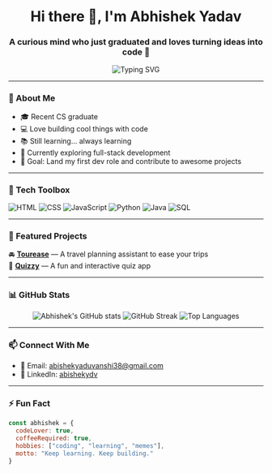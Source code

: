 <h1 align="center">Hi there 👋, I'm Abhishek Yadav</h1>
<h3 align="center">A curious mind who just graduated and loves turning ideas into code 🚀</h3>

<p align="center">
  <img src="https://readme-typing-svg.demolab.com?font=Fira+Code&duration=2000&pause=1000&color=F75C7E&center=true&vCenter=true&width=435&lines=Self-taught+developer+on+a+mission!;HTML+%2B+CSS+%2B+JavaScript+%3D+Fun;Exploring+Python%2C+Java+and+SQL+too!;Learning+daily+%F0%9F%93%9A" alt="Typing SVG" />
</p>

---

### 🚀 About Me
- 🎓 Recent CS graduate  
- 💻 Love building cool things with code  
- 📚 Still learning... always learning  
- 🌱 Currently exploring full-stack development  
- 🎯 Goal: Land my first dev role and contribute to awesome projects  

---

### 🧰 Tech Toolbox

![HTML](https://img.shields.io/badge/-HTML5-E34F26?logo=html5&logoColor=fff&style=flat-square)
![CSS](https://img.shields.io/badge/-CSS3-1572B6?logo=css3&logoColor=fff&style=flat-square)
![JavaScript](https://img.shields.io/badge/-JavaScript-F7DF1E?logo=javascript&logoColor=000&style=flat-square)
![Python](https://img.shields.io/badge/-Python-3776AB?logo=python&logoColor=fff&style=flat-square)
![Java](https://img.shields.io/badge/-Java-007396?logo=java&logoColor=fff&style=flat-square)
![SQL](https://img.shields.io/badge/-SQL-4479A1?logo=postgresql&logoColor=fff&style=flat-square)
<br>

---

### 📌 Featured Projects

🚘 [**Tourease**](https://github.com/theabishek/tourease) — A travel planning assistant to ease your trips  
🧠 [**Quizzy**](https://github.com/theabishek/quizzy) — A fun and interactive quiz app  

---

### 📊 GitHub Stats

<p align="center">
  <img src="https://github-readme-stats.vercel.app/api?username=theabishek&show_icons=true&theme=radical" alt="Abhishek's GitHub stats" />
  <img src="https://github-readme-streak-stats.herokuapp.com/?user=theabishek&theme=radical" alt="GitHub Streak" />
  <img src="https://github-readme-stats.vercel.app/api/top-langs/?username=theabishek&layout=compact&theme=radical" alt="Top Languages" />
</p>

---

### 📫 Connect With Me

- 📧 Email: abishekyaduvanshi38@gmail.com  
- 💼 LinkedIn: [abishekydv](https://www.linkedin.com/in/abishekydv)

---

### ⚡ Fun Fact

```javascript
const abhishek = {
  codeLover: true,
  coffeeRequired: true,
  hobbies: ["coding", "learning", "memes"],
  motto: "Keep learning. Keep building."
}
